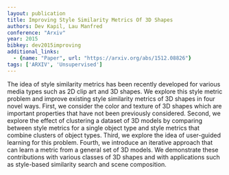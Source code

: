 ```yaml
---
layout: publication
title: Improving Style Similarity Metrics Of 3D Shapes
authors: Dev Kapil, Lau Manfred
conference: "Arxiv"
year: 2015
bibkey: dev2015improving
additional_links:
  - {name: "Paper", url: "https://arxiv.org/abs/1512.08826"}
tags: ['ARXIV', 'Unsupervised']
---
```

The idea of style similarity metrics has been recently developed for various
media types such as 2D clip art and 3D shapes. We explore this style metric
problem and improve existing style similarity metrics of 3D shapes in four
novel ways. First, we consider the color and texture of 3D shapes which are
important properties that have not been previously considered. Second, we
explore the effect of clustering a dataset of 3D models by comparing between
style metrics for a single object type and style metrics that combine clusters
of object types. Third, we explore the idea of user-guided learning for this
problem. Fourth, we introduce an iterative approach that can learn a metric
from a general set of 3D models. We demonstrate these contributions with
various classes of 3D shapes and with applications such as style-based
similarity search and scene composition.
